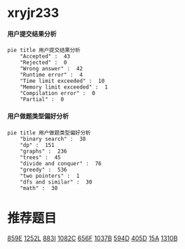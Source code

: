 # xryjr233

<!-- tabs:start -->



#### **用户提交结果分析**

```mermaid
pie title 用户提交结果分析
    "Accepted" :  43
    "Rejected" :  0
    "Wrong answer" :  42
    "Runtime error" :  4
    "Time limit exceeded" :  10
    "Memory limit exceeded" :  1
    "Compilation error" :  0
    "Partial" :  0
```

#### **用户做题类型偏好分析**

```mermaid
pie title 用户做题类型偏好分析
    "binary search" :  38
    "dp" :  151
    "graphs" :  236
    "trees" :  45
    "divide and conquer" :  76
    "greedy" :  536
    "two pointers" :  1
    "dfs and similar" :  30
    "math" :  30
```



<!-- tabs:end -->
# 推荐题目
[859E](https://codeforces.com/contest/859/problem/E)
[1252L](https://codeforces.com/contest/1252/problem/L)
[883I](https://codeforces.com/contest/883/problem/I)
[1082C](https://codeforces.com/contest/1082/problem/C)
[656F](https://codeforces.com/contest/656/problem/F)
[1037B](https://codeforces.com/contest/1037/problem/B)
[594D](https://codeforces.com/contest/594/problem/D)
[405D](https://codeforces.com/contest/405/problem/D)
[15A](https://codeforces.com/contest/15/problem/A)
[1310B](https://codeforces.com/contest/1310/problem/B)

